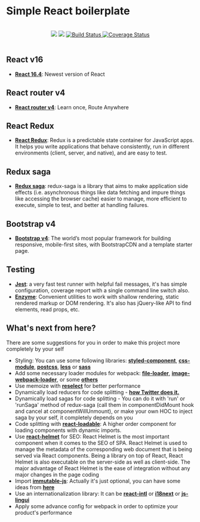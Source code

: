 #   Simple React boilerplate

<br />

<div align="center">
  <a href="https://david-dm.org/framgia/simple-react-boilerplate" title="dependencies status">
    <img src="https://david-dm.org/framgia/simple-react-boilerplate/status.svg"/></a>
  <a href="https://david-dm.org/framgia/simple-react-boilerplate?type=dev" title="devDependencies status">
    <img src="https://david-dm.org/framgia/simple-react-boilerplate/dev-status.svg"/></a>
  <a href="https://travis-ci.org/framgia/simple-react-boilerplate" title="build status">
    <img src="https://travis-ci.org/framgia/simple-react-boilerplate.svg" alt="Build Status" />
  </a>
  <a href='https://coveralls.io/github/framgia/simple-react-boilerplate'>
    <img src='https://coveralls.io/repos/github/framgia/simple-react-boilerplate/badge.svg' alt='Coverage Status' />
  </a>
</div>

<br />

## React v16
- [**React 16.4**](https://reactjs.org/blog/2017/09/26/react-v16.0.html): Newest version of React

## React router v4
- [**React router v4**](https://reacttraining.com/react-router/web/guides/quick-start): Learn once, Route Anywhere

## React Redux
- [**React Redux**](https://redux.js.org/basics/usage-with-react): Redux is a predictable state container for JavaScript apps. It helps you write applications that behave consistently, run in different environments (client, server, and native), and are easy to test.

## Redux saga
- [**Redux saga**](https://redux-saga.js.org/): redux-saga is a library that aims to make application side effects (i.e. asynchronous things like data fetching and impure things like accessing the browser cache) easier to manage, more efficient to execute, simple to test, and better at handling failures.

## Bootstrap v4
- [**Bootstrap v4**](https://getbootstrap.com/docs/4.0/getting-started/introduction/): The world’s most popular framework for building responsive, mobile-first sites, with BootstrapCDN and a template starter page.

## Testing
- [**Jest**](https://facebook.github.io/jest/docs/en/tutorial-react.html): a very fast test runner with helpful fail messages,
it's has simple configuration, coverage report with a single command line switch also.
- [**Enzyme**](http://airbnb.io/enzyme/docs/api/): Convenient utilities to work with shallow rendering, static rendered markup or DOM rendering. It's also has jQuery-like API to find elements, read props, etc.

## What's next from here?
There are some suggestions for you in order to make this project more completely by your self
- Styling: You can use some following libraries: [**styled-component**](https://www.styled-components.com/), [**css-module**](https://github.com/css-modules/css-modules), [**postcss**](https://github.com/postcss/postcss), [**less**](https://github.com/less/less.js) or [**sass**](https://github.com/sass/node-sass)
- Add some necessary loader modules for webpack: [**file-loader**](https://github.com/webpack-contrib/file-loader), [**image-webpack-loader**](https://github.com/tcoopman/image-webpack-loader), or some [****others****](https://webpack.js.org/loaders/)
- Use memoize with [**reselect**](https://github.com/reduxjs/reselect) for better performance
- Dynamically load reducers for code splitting - [**how Twitter does it.**](http://nicolasgallagher.com/redux-modules-and-code-splitting/)
- Dynamically load sagas for code splitting - You can do it with 'run' or 'runSaga' method of redux-saga (call them in componentDidMount hook and cancel at componentWillUnmount), or make your own HOC to inject saga by your self, it completely depends on you
- Code splitting with [**react-loadable**](https://github.com/jamiebuilds/react-loadable): A higher order component for loading components with dynamic imports.
- Use [**react-helmet**](https://github.com/nfl/react-helmet) for SEO: React Helmet is the most important component when it comes to the SEO of SPA. React Helmet is used to manage the metadata of the corresponding web document that is being served via React components. Being a library on top of React, React Helmet is also executable on the server-side as well as client-side.
The major advantage of React Helmet is the ease of integration without any major changes in the page coding
- Import [**immutable-js**](https://facebook.github.io/immutable-js/): Actually it's just optional, you can have some ideas from [**here**](https://redux.js.org/recipes/using-immutable.js-with-redux#why-should-i-use-an-immutable-focused-library-such-as-immutable-js)
- Use an internationalization library: It can be [**react-intl**](https://github.com/yahoo/react-intl) or [**i18next**](https://github.com/i18next/react-i18next) or [**js-lingui**](https://github.com/lingui/js-lingui)
- Apply some advance config for webpack in order to optimize your product's performance
